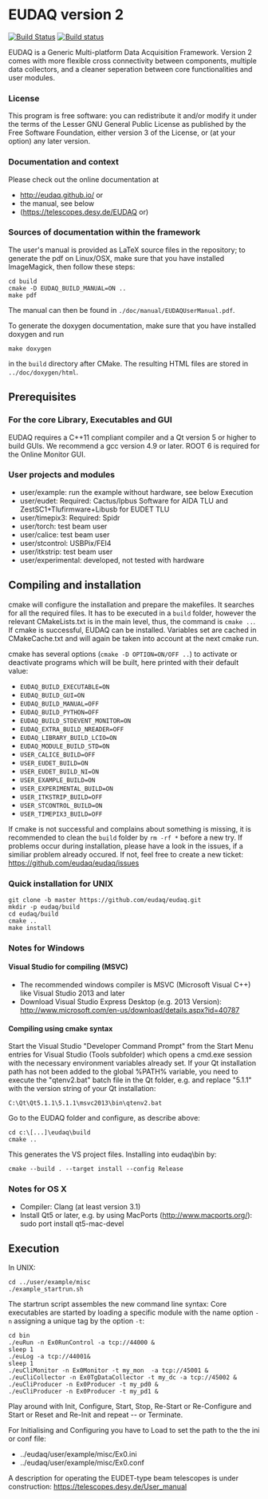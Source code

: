 EUDAQ version 2
=====

[![Build Status](https://travis-ci.org/eudaq/eudaq.svg?branch=master)](https://travis-ci.org/eudaq/eudaq)
[![Build status](https://ci.appveyor.com/api/projects/status/n3tq45kkupyvjihg/branch/master?svg=true)](https://ci.appveyor.com/project/eudaq/eudaq/branch/master)



EUDAQ is a Generic Multi-platform Data Acquisition Framework.
Version 2 comes with more flexible cross connectivity between components, multiple data collectors, and a cleaner seperation between core functionalities and user modules. 

### License
This program is free software: you can redistribute it and/or modify
it under the terms of the Lesser GNU General Public License as published by
the Free Software Foundation, either version 3 of the License, or
(at your option) any later version.

### Documentation and context

Please check out the online documentation at 
- http://eudaq.github.io/ or 
- the manual, see below
- (https://telescopes.desy.de/EUDAQ or)

### Sources of documentation within the framework

The user's manual is provided as LaTeX source files in the repository;
to generate the pdf on Linux/OSX, make sure that you have installed ImageMagick, then follow these steps:
```
cd build
cmake -D EUDAQ_BUILD_MANUAL=ON ..
make pdf
```
The manual can then be found in ```./doc/manual/EUDAQUserManual.pdf```.

To generate the doxygen documentation, make sure that you have installed doxygen and run
```
make doxygen
```
in the ```build``` directory after CMake. The resulting HTML files are stored in ```../doc/doxygen/html```.


## Prerequisites

### For the core Library, Executables and GUI
EUDAQ requires a C++11 compliant compiler and a Qt version 5 or higher to build GUIs. 
We recommend a gcc version 4.9 or later.
ROOT 6 is required for the Online Monitor GUI.

### User projects and modules

- user/example: run the example without hardware, see below Execution
- user/eudet: Required: Cactus/Ipbus Software for AIDA TLU and ZestSC1+Tlufirmware+Libusb for EUDET TLU
- user/timepix3: Required: Spidr
- user/torch: test beam user
- user/calice: test beam user
- user/stcontrol: USBPix/FEI4 
- user/itkstrip: test beam user
- user/experimental: developed, not tested with hardware


## Compiling and installation

cmake will configure the installation and prepare the makefiles. It searches for all the required files. 
It has to be executed in a ```build``` folder, however the relevant CMakeLists.txt is in the main level, thus, the command is ```cmake ..```. 
If cmake is successful, EUDAQ can be installed. 
Variables set are cached in CMakeCache.txt and will again be taken into account at the next cmake run.

cmake has several options (```cmake -D OPTION=ON/OFF ..```) to activate or deactivate programs which will be built, here printed with their default value:  
- ```EUDAQ_BUILD_EXECUTABLE=ON```
- ```EUDAQ_BUILD_GUI=ON```
- ```EUDAQ_BUILD_MANUAL=OFF```
- ```EUDAQ_BUILD_PYTHON=OFF```
- ```EUDAQ_BUILD_STDEVENT_MONITOR=ON```
- ```EUDAQ_EXTRA_BUILD_NREADER=OFF```
- ```EUDAQ_LIBRARY_BUILD_LCIO=ON```
- ```EUDAQ_MODULE_BUILD_STD=ON```
- ```USER_CALICE_BUILD=OFF```
- ```USER_EUDET_BUILD=ON```
- ```USER_EUDET_BUILD_NI=ON```
- ```USER_EXAMPLE_BUILD=ON```
- ```USER_EXPERIMENTAL_BUILD=ON```
- ```USER_ITKSTRIP_BUILD=OFF```
- ```USER_STCONTROL_BUILD=ON```
- ```USER_TIMEPIX3_BUILD=OFF```

If cmake is not successful and complains about something is missing, it is recommended to clean the ```build``` folder by ```rm -rf *``` before a new try.
If problems occur during installation, please have a look in the issues, if a similiar problem already occured. If not, feel free to create a new ticket: https://github.com/eudaq/eudaq/issues

### Quick installation for UNIX


```
git clone -b master https://github.com/eudaq/eudaq.git
mkdir -p eudaq/build
cd eudaq/build
cmake ..
make install
```




### Notes for Windows

#### Visual Studio for compiling (MSVC)

- The recommended windows compiler is MSVC (Microsoft Visual C++) like Visual Studio 2013 and later
- Download Visual Studio Express Desktop (e.g. 2013 Version): http://www.microsoft.com/en-us/download/details.aspx?id=40787

#### Compiling using cmake syntax

Start the Visual Studio "Developer Command Prompt" from the Start Menu entries for Visual Studio (Tools subfolder) which opens a cmd.exe session with the necessary environment variables already set. 
If your Qt installation path has not been added to the global %PATH% variable, you need to execute the "qtenv2.bat" batch file in the Qt folder, e.g. and replace "5.1.1" with the version string of your Qt installation:
```
C:\Qt\Qt5.1.1\5.1.1\msvc2013\bin\qtenv2.bat
```
Go to the EUDAQ folder and configure, as describe above:
```
cd c:\[...]\eudaq\build
cmake ..
```
This generates the VS project files. Installing into eudaq\bin by:
```
cmake --build . --target install --config Release
```
### Notes for OS X

- Compiler: Clang (at least version 3.1)
- Install Qt5 or later, e.g. by using MacPorts (http://www.macports.org/): sudo port install qt5-mac-devel


## Execution

In UNIX:
```
cd ../user/example/misc
./example_startrun.sh
```
The startrun script assembles the new command line syntax: Core executables are started by loading a specific module with the name option ```-n``` assigning a unique tag by the option ```-t```:
```
cd bin
./euRun -n Ex0RunControl -a tcp://44000 &
sleep 1
./euLog -a tcp://44001&
sleep 1
./euCliMonitor -n Ex0Monitor -t my_mon  -a tcp://45001 &
./euCliCollector -n Ex0TgDataCollector -t my_dc -a tcp://45002 &
./euCliProducer -n Ex0Producer -t my_pd0 &
./euCliProducer -n Ex0Producer -t my_pd1 &
```

Play around with Init, Configure, Start, Stop, Re-Start or Re-Configure and Start or Reset and Re-Init and repeat -- or Terminate. 

For Initialising and Configuring you have to Load to set the path to the the ini or conf file:
- ../eudaq/user/example/misc/Ex0.ini
- ../eudaq/user/example/misc/Ex0.conf

A description for operating the EUDET-type beam telescopes is under construction:
https://telescopes.desy.de/User_manual
